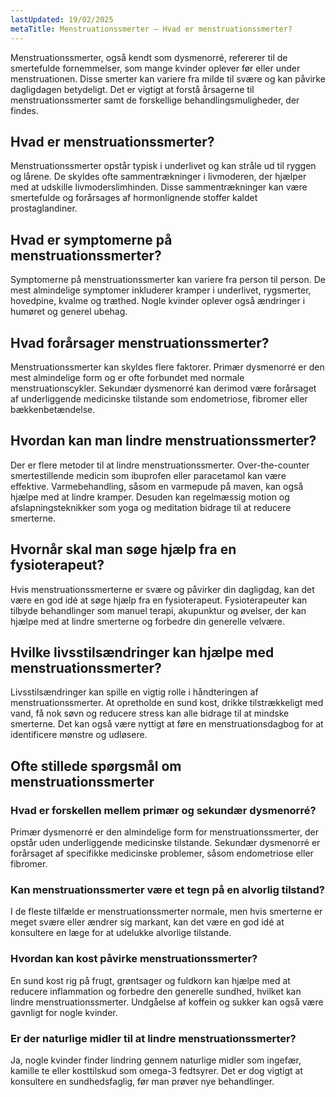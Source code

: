 ```yaml
---
lastUpdated: 19/02/2025
metaTitle: Menstruationssmerter – Hvad er menstruationssmerter?
---
```


Menstruationssmerter, også kendt som dysmenorré, refererer til de smertefulde fornemmelser, som mange kvinder oplever før eller under menstruationen. Disse smerter kan variere fra milde til svære og kan påvirke dagligdagen betydeligt. Det er vigtigt at forstå årsagerne til menstruationssmerter samt de forskellige behandlingsmuligheder, der findes.

## Hvad er menstruationssmerter?

Menstruationssmerter opstår typisk i underlivet og kan stråle ud til ryggen og lårene. De skyldes ofte sammentrækninger i livmoderen, der hjælper med at udskille livmoderslimhinden. Disse sammentrækninger kan være smertefulde og forårsages af hormonlignende stoffer kaldet prostaglandiner.

## Hvad er symptomerne på menstruationssmerter?

Symptomerne på menstruationssmerter kan variere fra person til person. De mest almindelige symptomer inkluderer kramper i underlivet, rygsmerter, hovedpine, kvalme og træthed. Nogle kvinder oplever også ændringer i humøret og generel ubehag.

## Hvad forårsager menstruationssmerter?

Menstruationssmerter kan skyldes flere faktorer. Primær dysmenorré er den mest almindelige form og er ofte forbundet med normale menstruationscykler. Sekundær dysmenorré kan derimod være forårsaget af underliggende medicinske tilstande som endometriose, fibromer eller bækkenbetændelse.

## Hvordan kan man lindre menstruationssmerter?

Der er flere metoder til at lindre menstruationssmerter. Over-the-counter smertestillende medicin som ibuprofen eller paracetamol kan være effektive. Varmebehandling, såsom en varmepude på maven, kan også hjælpe med at lindre kramper. Desuden kan regelmæssig motion og afslapningsteknikker som yoga og meditation bidrage til at reducere smerterne.

## Hvornår skal man søge hjælp fra en fysioterapeut?

Hvis menstruationssmerterne er svære og påvirker din dagligdag, kan det være en god idé at søge hjælp fra en fysioterapeut. Fysioterapeuter kan tilbyde behandlinger som manuel terapi, akupunktur og øvelser, der kan hjælpe med at lindre smerterne og forbedre din generelle velvære.

## Hvilke livsstilsændringer kan hjælpe med menstruationssmerter?

Livsstilsændringer kan spille en vigtig rolle i håndteringen af menstruationssmerter. At opretholde en sund kost, drikke tilstrækkeligt med vand, få nok søvn og reducere stress kan alle bidrage til at mindske smerterne. Det kan også være nyttigt at føre en menstruationsdagbog for at identificere mønstre og udløsere.

## Ofte stillede spørgsmål om menstruationssmerter

### Hvad er forskellen mellem primær og sekundær dysmenorré?

Primær dysmenorré er den almindelige form for menstruationssmerter, der opstår uden underliggende medicinske tilstande. Sekundær dysmenorré er forårsaget af specifikke medicinske problemer, såsom endometriose eller fibromer.

### Kan menstruationssmerter være et tegn på en alvorlig tilstand?

I de fleste tilfælde er menstruationssmerter normale, men hvis smerterne er meget svære eller ændrer sig markant, kan det være en god idé at konsultere en læge for at udelukke alvorlige tilstande.

### Hvordan kan kost påvirke menstruationssmerter?

En sund kost rig på frugt, grøntsager og fuldkorn kan hjælpe med at reducere inflammation og forbedre den generelle sundhed, hvilket kan lindre menstruationssmerter. Undgåelse af koffein og sukker kan også være gavnligt for nogle kvinder.

### Er der naturlige midler til at lindre menstruationssmerter?

Ja, nogle kvinder finder lindring gennem naturlige midler som ingefær, kamille te eller kosttilskud som omega-3 fedtsyrer. Det er dog vigtigt at konsultere en sundhedsfaglig, før man prøver nye behandlinger.
